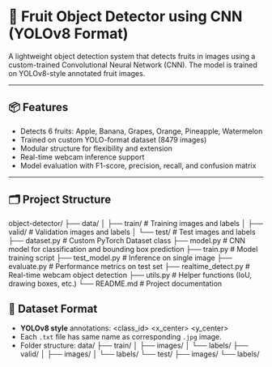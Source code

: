 # 🍎 Fruit Object Detector using CNN (YOLOv8 Format)

A lightweight object detection system that detects fruits in images using a custom-trained Convolutional Neural Network (CNN). The model is trained on YOLOv8-style annotated fruit images.

---

## 📦 Features

- Detects 6 fruits: Apple, Banana, Grapes, Orange, Pineapple, Watermelon
- Trained on custom YOLO-format dataset (8479 images)
- Modular structure for flexibility and extension
- Real-time webcam inference support
- Model evaluation with F1-score, precision, recall, and confusion matrix

---

## 🗂️ Project Structure
object-detector/
├── data/
│ ├── train/ # Training images and labels
│ ├── valid/ # Validation images and labels
│ └── test/ # Test images and labels
├── dataset.py # Custom PyTorch Dataset class
├── model.py # CNN model for classification and bounding box prediction
├── train.py # Model training script
├── test_model.py # Inference on single image
├── evaluate.py # Performance metrics on test set
├── realtime_detect.py # Real-time webcam object detection
├── utils.py # Helper functions (IoU, drawing boxes, etc.)
└── README.md # Project documentation

## 📁 Dataset Format

- **YOLOv8 style** annotations: <class_id> <x_center> <y_center> <width> <height>
- Each `.txt` file has same name as corresponding `.jpg` image.
- Folder structure:
data/
├── train/
│ ├── images/
│ └── labels/
├── valid/
│ ├── images/
│ └── labels/
└── test/
├── images/
└── labels/
